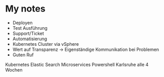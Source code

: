 # My notes

- Deployen
- Test Ausführung
- Support/Ticket
- Automatisierung
- Kubernetes Cluster via vSphere
- Wert auf Transparenz -> Eigenständige Kommunikation bei Problemen
- Guten Ruf 

Kubernetes 
Elastic Search
Microservices
Powershell
Karlsruhe alle 4 Wochen
